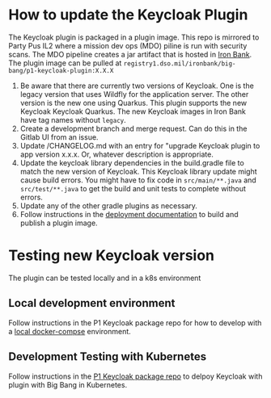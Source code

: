 # How to update the Keycloak Plugin
The Keycloak plugin is packaged in a plugin image. This repo is mirrored to Party Pus IL2 where a mission dev ops (MDO) piline is run with security scans. The MDO pipeline creates a jar artifact that is hosted in [Iron Bank](https://ironbank.dso.mil/repomap/details;registry1Path=big-bang%252Fp1-keycloak-plugin). The plugin image can be pulled at `registry1.dso.mil/ironbank/big-bang/p1-keycloak-plugin:X.X.X`
1. Be aware that there are currently two versions of Keycloak. One is the legacy version that uses Wildfly for the application server. The other version is the new one using Quarkus. This plugin supports the new Keycloak Keycloak Quarkus. The new Keycloak images in Iron Bank have tag names without `legacy`.
1. Create a development branch and merge request. Can do this in the Gitlab UI from an issue.
1. Update /CHANGELOG.md with an entry for "upgrade Keycloak plugin to app version x.x.x. Or, whatever description is appropriate.
1. Update the keycloak library dependencies in the build.gradle file to match the new version of Keycloak. This Keycloak library update might cause build errors. You might have to fix code in `src/main/**.java` and `src/test/**.java` to get the build and unit tests to complete without errors.
1. Update any of the other gradle plugins as necessary. 
1. Follow instructions in the [deployment documentation](./deployment.md) to build and publish a plugin image.

# Testing new Keycloak version
The plugin can be tested locally and in a k8s environment

## Local development environment
Follow instructions in the P1 Keycloak package repo for how to develop with a [local docker-compse](https://repo1.dso.mil/platform-one/big-bang/apps/security-tools/keycloak/-/blob/main/development/README.md) environment.

## Development Testing with Kubernetes
Follow instructions in the [P1 Keycloak package repo](https://repo1.dso.mil/platform-one/big-bang/apps/security-tools/keycloak/-/blob/main/docs/DEVELOPMENT_MAINTENANCE.md) to delpoy Keycloak with plugin with Big Bang in Kubernetes.
